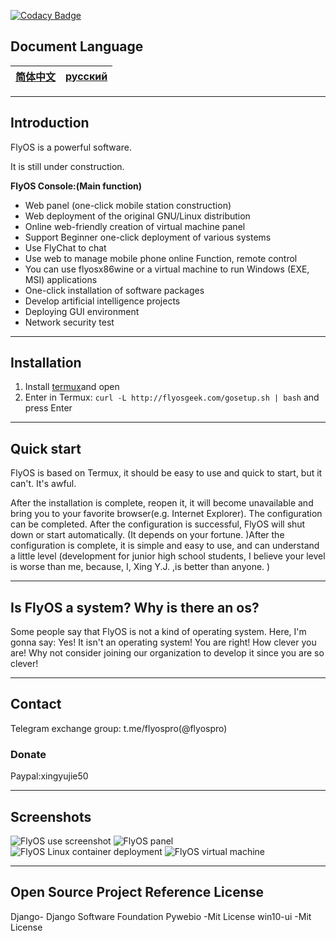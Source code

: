 
[![Codacy Badge](https://api.codacy.com/project/badge/Grade/1b51bf8e7f61450f8bc37c3609c188da)](https://app.codacy.com/gh/NaturalSelect/flyos?utm_source=github.com&utm_medium=referral&utm_content=NaturalSelect/flyos&utm_campaign=Badge_Grade_Settings)

## Document Language
|[简体中文](http://flyosgeek.com/cn.html)|[русский](https://github.com/FuckOS/FlyOSDoc_Purified/blob/master/RU.md)|
|------|------|

---

## Introduction
FlyOS is a powerful software.

It is still under construction.

**FlyOS Console:(Main function)**
- Web panel (one-click mobile station construction)
- Web deployment of the original GNU/Linux distribution
- Online web-friendly creation of virtual machine panel
- Support Beginner one-click deployment of various systems
- Use FlyChat to chat 
- Use web to manage mobile phone online Function, remote control
- You can use flyosx86wine or a virtual machine to run Windows (EXE, MSI) applications
- One-click installation of software packages
- Develop artificial intelligence projects
- Deploying GUI environment
- Network security test

---

## Installation

1. Install [termux](http://f-droid.org/en/packages/com.termux/)and open
2. Enter in Termux: `curl -L http://flyosgeek.com/gosetup.sh | bash` and press Enter

---

## Quick start
FlyOS is based on Termux, it should be easy to use and quick to start, but it can't. It's awful.

After the installation is complete, reopen it, it will become unavailable and bring you to your favorite browser(e.g. Internet Explorer). The configuration can be completed. After the configuration is successful, FlyOS will shut down or start automatically. (It depends on your fortune. )After the configuration is complete, it is simple and easy to use, and can understand a little level (development for junior high school students, I believe your level is worse than me, because, I, Xing Y.J. ,is better than anyone. )

---

## Is FlyOS a system? Why is there an os? 

Some people say that FlyOS is not a kind of operating system. Here, I'm gonna say: Yes! It isn't an operating system! You are right! How clever you are! Why not consider joining our organization to develop it since you are so clever! 

---

## Contact

Telegram exchange group: t.me/flyospro(@flyospro)

### Donate 

Paypal:xingyujie50

---

## Screenshots

![FlyOS use screenshot](/img/screenshot.jpg)
![FlyOS panel](/img/panel.jpg)
![FlyOS Linux container deployment](/img/deploy.jpg)
![FlyOS virtual machine](/img/vm1.jpg)

---

## Open Source Project Reference License

 Django- Django Software Foundation
 Pywebio -Mit License
 win10-ui -Mit License
